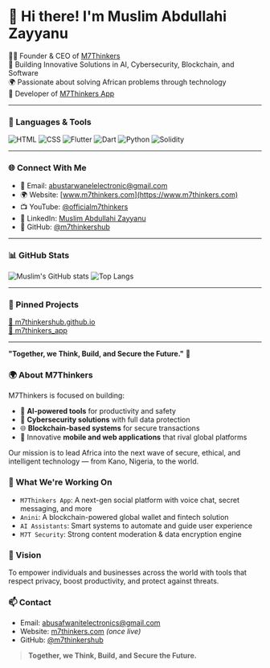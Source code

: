 # 👋 Hi there! I'm Muslim Abdullahi Zayyanu

👨‍💻 Founder & CEO of [M7Thinkers](https://www.m7thinkers.com)  
🚀 Building Innovative Solutions in AI, Cybersecurity, Blockchain, and Software  
🌍 Passionate about solving African problems through technology  
📱 Developer of [M7Thinkers App](https://m7thinkershub.github.io/m7thinkers_app)

---

### 🔧 Languages & Tools
![HTML](https://img.shields.io/badge/-HTML5-E34F26?logo=html5&logoColor=white&style=flat) 
![CSS](https://img.shields.io/badge/-CSS3-1572B6?logo=css3&logoColor=white&style=flat)
![Flutter](https://img.shields.io/badge/-Flutter-02569B?logo=flutter&logoColor=white&style=flat)
![Dart](https://img.shields.io/badge/-Dart-0175C2?logo=dart&logoColor=white&style=flat)
![Python](https://img.shields.io/badge/-Python-3776AB?logo=python&logoColor=white&style=flat)
![Solidity](https://img.shields.io/badge/-Solidity-363636?logo=solidity&logoColor=white&style=flat)

---

### 🌐 Connect With Me
- 📧 Email: [abustarwanelelectronic@gmail.com](mailto:abustarwanelelectronic@gmail.com)
- 🌍 Website: [www.m7thinkers.com](https://www.m7thinkers.com)
- 📺 YouTube: [@officialm7thinkers](https://www.youtube.com/@officialm7thinkers)
- 🔗 LinkedIn: [Muslim Abdullahi Zayyanu](https://www.linkedin.com/in/muslim-abdullahi-zayyanu-212757365)
- 🐙 GitHub: [@m7thinkershub](https://github.com/m7thinkershub)

---

### 📊 GitHub Stats

![Muslim's GitHub stats](https://github-readme-stats.vercel.app/api?username=m7thinkershub&show_icons=true&theme=radical)
![Top Langs](https://github-readme-stats.vercel.app/api/top-langs/?username=m7thinkershub&layout=compact&theme=radical)

---

### 📌 Pinned Projects
[🔗 m7thinkershub.github.io](https://m7thinkershub.github.io)  
[🔗 m7thinkers_app](https://github.com/m7thinkershub/m7thinkers_app)

---

**"Together, we Think, Build, and Secure the Future."** 🚀


### 🌍 About M7Thinkers
M7Thinkers is focused on building:
- 🤖 **AI-powered tools** for productivity and safety
- 🔐 **Cybersecurity solutions** with full data protection
- 🌐 **Blockchain-based systems** for secure transactions
- 📱 Innovative **mobile and web applications** that rival global platforms

Our mission is to lead Africa into the next wave of secure, ethical, and intelligent technology — from Kano, Nigeria, to the world.

### 💼 What We're Working On
- `M7Thinkers App`: A next-gen social platform with voice chat, secret messaging, and more
- `Anini`: A blockchain-powered global wallet and fintech solution
- `AI Assistants`: Smart systems to automate and guide user experience
- `M7T Security`: Strong content moderation & data encryption engine

### 🚀 Vision
To empower individuals and businesses across the world with tools that respect privacy, boost productivity, and protect against threats.

### 📫 Contact
- Email: abusafwanitelectronics@gmail.com
- Website: [m7thinkers.com](http://m7thinkers.com) *(once live)*
- GitHub: [@m7thinkershub](https://github.com/m7thinkershub)

> **Together, we Think, Build, and Secure the Future.**
